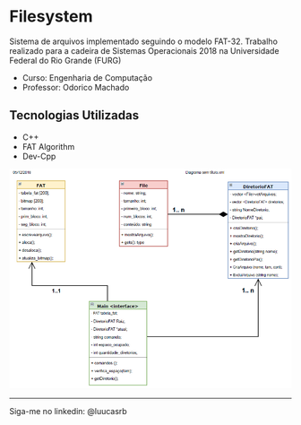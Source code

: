 # Filesystem

Sistema de arquivos implementado seguindo o modelo FAT-32. 
Trabalho realizado para a cadeira de Sistemas Operacionais 2018 na Universidade Federal do Rio Grande (FURG)

- Curso: Engenharia de Computação
- Professor: Odorico Machado

## Tecnologias Utilizadas

- C++ 
- FAT Algorithm 
- Dev-Cpp

![Diagrama](embed.PNG)

---

Siga-me no linkedin: @luucasrb

